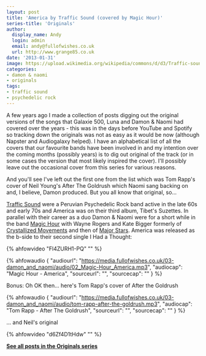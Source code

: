 ```yaml
---
layout: post
title: 'America by Traffic Sound (covered by Magic Hour)'
series-title: 'Originals'
author:
  display_name: Andy
  login: admin
  email: andy@fullofwishes.co.uk
  url: http://www.grange85.co.uk
date: '2013-01-31'
image: https://upload.wikimedia.org/wikipedia/commons/d/d3/Traffic-sound.png
categories:
- damon & naomi
- originals
tags:
- traffic sound
- psychedelic rock
---
```

<p>A few years ago I made a collection of posts digging out the original versions of the songs that Galaxie 500, Luna and Damon & Naomi had covered over the years - this was in the days before YouTube and Spotify so tracking down the originals was not as easy as it would be now (although Napster and Audiogalaxy helped). I have an alphabetical list of all the covers that our favourite bands have been involved in and my intention over the coming months (possibly years) is to dig out original of the track (or in some cases the version that most likely inspired the cover). I'll possibly leave out the occasional cover from this series for various reasons.</p>
<p>And you'll see I've left out the first one from the list which was Tom Rapp's cover of Neil Young's After The Goldrush which Naomi sang backing on and, I believe, Damon produced. But you all know that original, so...</p>
<p><a href="http://en.wikipedia.org/wiki/Traffic_Sound">Traffic Sound</a> were a Peruvian Psychedelic Rock band active in the late 60s and early 70s and America was on their third album, Tibet's Suzettes. In parallel with their career as a duo Damon & Naomi were for a short while in the band <a href="http://en.wikipedia.org/wiki/Magic_Hour_%28band%29">Magic Hour</a> with Wayne Rogers and Kate Bigger formerly of <a href="http://en.wikipedia.org/wiki/Crystalized_Movements">Crystallized Movements</a> and then of <a href="http://en.wikipedia.org/wiki/Major_Stars">Major Stars</a>. America was released as the b-side to their second single I Had a Thought:</p>

{% ahfowvideo "Fl4ZURH1-PQ" "" %}


 {% ahfowaudio {
  "audiourl": "https://media.fullofwishes.co.uk/03-damon_and_naomi/audio/02_Magic-Hour_America.mp3",
  "audiocap": "Magic Hour - America",
  "sourceurl": "",
  "sourcecap": ""
  } %}


<p>Bonus: Oh OK then... here's Tom Rapp's cover of After the Goldrush</p>

 {% ahfowaudio {
  "audiourl": "https://media.fullofwishes.co.uk/03-damon_and_naomi/audio/tom-rapp-after-the-goldrush.mp3",
  "audiocap": "Tom Rapp - After The Goldrush",
  "sourceurl": "",
  "sourcecap": ""
  } %}

<p>&hellip; and Neil's original</p>
{% ahfowvideo "d6Zf4D1tHdw" "" %}
<p><strong><a href="/category/originals/" title="List: Originals">See all posts in the Originals series</a></strong></p>
